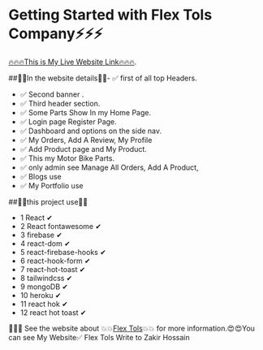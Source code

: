 # Getting Started with Flex Tols Company⚡⚡⚡

[🔥🔥🔥This is My Live Website Link🔥🔥🔥](https://flex-tools-company.web.app/).

##💜💜In the website details💜💜- ✅ first of all top Headers.

- ✅ Second banner .
- ✅ Third header section.
- ✅ Some Parts Show In my Home Page.
- ✅ Login page Register Page.
- ✅ Dashboard and options on the side nav.
- ✅ My Orders, Add A Review, My Profile
- ✅ Add Product page and My Product.
- ✅ This my Motor Bike Parts.
- ✅ only admin see Manage All Orders, Add A Product,
- ✅ Blogs use
- ✅ My Portfolio use

##🔻🔻this project use🔻🔻

- 1 React ✔
- 2 React fontawesome ✔
- 3 firebase ✔
- 4 react-dom ✔
- 5 react-firebase-hooks ✔
- 6 react-hook-form ✔
- 7 react-hot-toast ✔
- 8 tailwindcss ✔
- 9 mongoDB ✔
- 10 heroku ✔
- 11 react hok ✔
- 12 react hot toast ✔

🤩🤩🤩 See the website about 💥💥[Flex Tols](https://flex-tools-company.web.app/)💥💥 for more information.😍😍You can see My Website✅
Flex Tols
Write to Zakir Hossain
